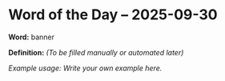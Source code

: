 # Word of the Day – 2025-09-30

**Word:** banner

**Definition:** _(To be filled manually or automated later)_

*Example usage:* _Write your own example here._
